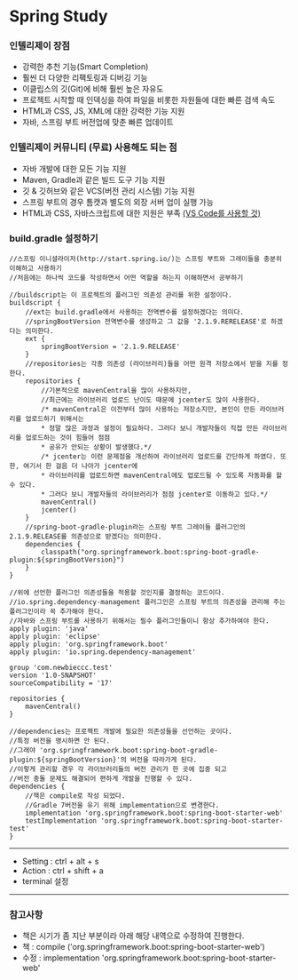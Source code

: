 # Spring Study

### 인텔리제이 장점

- 강력한 추천 기능(Smart Completion)
- 훨씬 더 다양한 리팩토링과 디버깅 기능
- 이클립스의 깃(Git)에 비해 훨씬 높은 자유도
- 프로젝트 시작할 때 인덱싱을 하여 파일을 비롯한 자원들에 대한 빠른 검색 속도
- HTML과 CSS, JS, XML에 대한 강력한 기능 지원
- 자바, 스프링 부트 버전업에 맞춘 빠른 업데이트
  
### 인텔리제이 커뮤니티 (무료) 사용해도 되는 점

- 자바 개발에 대한 모든 기능 지원
- Maven, Gradle과 같은 빌드 도구 기능 지원
- 깃 & 깃허브와 같은 VCS(버전 관리 시스템) 기능 지원
- 스프링 부트의 경우 톰캣과 별도의 외장 서버 업이 실행 가능
- HTML과 CSS, 자바스크립트에 대한 지원은 부족 <u>(VS Code를 사용할 것)</u>

### build.gradle 설정하기

```spring
//스프링 이니셜라이저(http://start.spring.io/)는 스프링 부트와 그레이들을 충분히 이해하고 사용하기
//처음에는 하나씩 코드를 작성하면서 어떤 역할을 하는지 이해하면서 공부하기

//buildscript는 이 프로젝트의 플러그인 의존성 관리를 위한 설정이다.
buildscript {
    //ext는 build.gradle에서 사용하는 전역변수를 설정하겠다는 의미다.
    //springBootVersion 전역변수를 생성하고 그 값을 '2.1.9.RERELEASE'로 하겠다는 의미한다.
    ext {
        springBootVersion = '2.1.9.RELEASE'
    }
    //repositories는 각종 의존성 (라이브러리)들을 어떤 원격 저장소에서 받을 지를 정한다.
    repositories {
        //기본적으로 mavenCentral을 많이 사용하지만,
        //최근에는 라이브러리 업로드 난이도 때문에 jcenter도 많이 사용한다.
        /* mavenCentral은 이전부터 많이 사용하는 저장소지만, 본인이 만든 라이브러리를 업로드하기 위해서는
        * 정말 많은 과정과 설정이 필요하다. 그러다 보니 개발자들이 직접 만든 라이브러리를 업로드하는 것이 힘들어 점점
        * 공유가 안되는 상황이 발생했다.*/
        /* jcenter는 이런 문제점을 개선하여 라이브러리 업로드를 간단하게 하였다. 또한, 여기서 한 걸음 더 나아가 jcenter에
        * 라이브러리를 업로드하면 mavenCentral에도 업로드될 수 있도록 자동화를 할 수 있다.
        * 그러다 보니 개발자들의 라이브러리가 점점 jcenter로 이동하고 있다.*/
        mavenCentral()
        jcenter()
    }
    //spring-boot-gradle-plugin라는 스프링 부트 그레이들 플러그인의 2.1.9.RELEASE를 의존성으로 받겠다는 의미한다.
    dependencies {
        classpath("org.springframework.boot:spring-boot-gradle-plugin:${springBootVersion}")
    }
}

//위에 선언한 플러그인 의존성들을 적용할 것인지를 결정하는 코드이다.
//io.spring.dependency-management 플러그인은 스프링 부트의 의존성을 관리해 주는 플러그인이라 꼭 추가해야 한다.
//자바와 스프링 부트를 사용하기 위해서는 필수 플러그인들이니 항상 추가하여야 한다.
apply plugin: 'java'
apply plugin: 'eclipse'
apply plugin: 'org.springframework.boot'
apply plugin: 'io.spring.dependency-management'

group 'com.newbieccc.test'
version '1.0-SNAPSHOT'
sourceCompatibility = '17'

repositories {
    mavenCentral()
}

//dependencies는 프로젝트 개발에 필요한 의존성들을 선언하는 곳이다.
//특정 버전을 명시하면 안 된다.
//그래야 'org.springframework.boot:spring-boot-gradle-plugin:${springBootVersion}'의 버전을 따라가게 된다.
//이렇게 관리할 경우 각 라이브러리들의 버전 관리가 한 곳에 집중 되고
//버전 충돌 문제도 해결되어 편하게 개발을 진행할 수 있다.
dependencies {
    //책은 compile로 작성 되었다.
    //Gradle 7버전을 유기 위해 implementation으로 변경한다.
    implementation 'org.springframework.boot:spring-boot-starter-web'
    testImplementation 'org.springframework.boot:spring-boot-starter-test'
}
```

<hr>

- Setting : ctrl + alt + s
- Action : ctrl + shift + a
- terminal 설정

<hr>

### 참고사항
- 책은 시기가 좀 지난 부분이라 아래 해당 내역으로 수정하여 진행한다.
- 책 : compile ('org.springframework.boot:spring-boot-starter-web')
- 수정 : implementation 'org.springframework.boot:spring-boot-starter-web'